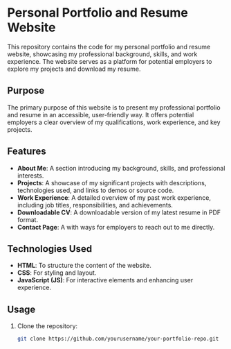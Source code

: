 # Personal Portfolio and Resume Website

This repository contains the code for my personal portfolio and resume website, showcasing my professional background, skills, and work experience. The website serves as a platform for potential employers to explore my projects and download my resume.

## Purpose

The primary purpose of this website is to present my professional portfolio and resume in an accessible, user-friendly way. It offers potential employers a clear overview of my qualifications, work experience, and key projects.

## Features

- **About Me**: A section introducing my background, skills, and professional interests.
- **Projects**: A showcase of my significant projects with descriptions, technologies used, and links to demos or source code.
- **Work Experience**: A detailed overview of my past work experience, including job titles, responsibilities, and achievements.
- **Downloadable CV**: A downloadable version of my latest resume in PDF format.
- **Contact Page**: A with ways for employers to reach out to me directly.

## Technologies Used

- **HTML**: To structure the content of the website.
- **CSS**: For styling and layout.
- **JavaScript (JS)**: For interactive elements and enhancing user experience.

## Usage

1. Clone the repository:
   ```bash
   git clone https://github.com/yourusername/your-portfolio-repo.git
